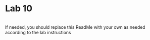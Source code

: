 # Lab 10
<br/>If needed, you should replace this ReadMe with your own as needed according to the lab instructions
